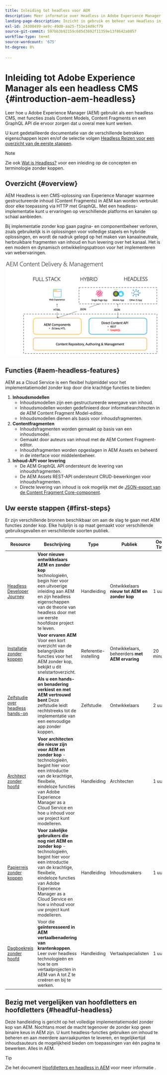 ```yaml
---
title: Inleiding tot headless voor AEM
description: Meer informatie over Headless in Adobe Experience Manager (AEM) met een combinatie van gedetailleerde documentatie en headless reizen. Ontdek hoe functies zoals contentmodellen, contentfragmenten en GraphQL-API worden gebruikt om headless-ervaringen mogelijk te maken.
landing-page-description: Inzicht in gebruik en beheer van Headless in Adobe Experience Manager as a Cloud Service.
exl-id: 24300499-ae9c-49d0-aa25-f51e14d9cf79
source-git-commit: 597bb3b92159c685d3692f11359e13f8642a0857
workflow-type: tm+mt
source-wordcount: '675'
ht-degree: 8%

---
```



# Inleiding tot Adobe Experience Manager als een headless CMS {#introduction-aem-headless}

Leer hoe u Adobe Experience Manager (AEM) gebruikt als een headless CMS, met functies zoals Content Models, Content Fragments en een GraphQL API die ervoor zorgen dat u overal mee kunt werken.

U kunt gedetailleerde documentatie van de verschillende betrokken eigenschappen lezen en/of de selectie volgen [Headless Reizen voor een overzicht van de eerste stappen](#first-steps).

>[!NOTE]
>
>Zie ook [Wat is Headless?](/help/headless/what-is-headless.md) voor een inleiding op de concepten en terminologie zonder koppen.

## Overzicht {#overview}

AEM Headless is een CMS-oplossing van Experience Manager waarmee gestructureerde inhoud (Content Fragments) in AEM kan worden verbruikt door elke toepassing via HTTP met GraphQL. Met een headless-implementatie kunt u ervaringen op verschillende platforms en kanalen op schaal aanbieden.

Bij implementatie zonder kop gaan pagina- en componentbeheer verloren, zoals gebruikelijk is in oplossingen voor volledige stapels en hybride oplossingen, en wordt de nadruk gelegd op het maken van kanaalneutrale, herbruikbare fragmenten van inhoud en hun levering over het kanaal. Het is een modern en dynamisch ontwikkelingspatroon voor het implementeren van webervaringen.

![Implementatiemodellen AEM](assets/aem-implementation-models.png)

## Functies {#aem-headless-features}

AEM as a Cloud Service is een flexibel hulpmiddel voor het implementatiemodel zonder kop door drie krachtige functies te bieden:

1. **Inhoudsmodellen**
   * Inhoudsmodellen zijn een gestructureerde weergave van inhoud.
   * Inhoudsmodellen worden gedefinieerd door informatiearchitecten in de AEM Content Fragment Model-editor.
   * Inhoudsmodellen dienen als basis voor inhoudsfragmenten.
1. **Contentfragmenten**
   * Inhoudsfragmenten worden gemaakt op basis van een inhoudsmodel.
   * Gemaakt door auteurs van inhoud met de AEM Content Fragment-editor.
   * Inhoudsfragmenten worden opgeslagen in AEM Assets en beheerd in de interface voor middelenbeheer.
1. **Inhoud-API voor levering**
   * De AEM GraphQL API ondersteunt de levering van inhoudsfragmenten.
   * De AEM Assets REST-API ondersteunt CRUD-bewerkingen voor inhoudsfragmenten.
   * Directe levering van inhoud is ook mogelijk met de [JSON-export van de Content Fragment Core-component](https://experienceleague.adobe.com/docs/experience-manager-core-components/using/components/content-fragment-component.html).

## Uw eerste stappen {#first-steps}

Er zijn verschillende bronnen beschikbaar om aan de slag te gaan met AEM functies zonder kop. Elke hulplijn is op maat gemaakt voor verschillende gebruiksgevallen en verschillende soorten publiek.

| Resource | Beschrijving | Type | Publiek | Oost. Time |
|---|---|---|---|---|
| [Headless Developer Journey](/help/journey-headless/developer/overview.md) | **Voor nieuwe ontwikkelaars AEM en zonder kop** technologieën, begin hier voor een uitvoerige inleiding aan AEM en zijn headless eigenschappen van de theorie van headless door met uw eerste hoofdloze project te leven. | Handleiding | Ontwikkelaars **nieuw tot AEM en zonder kop** | 1 uur |
| [Installatie zonder koppen](/help/headless/setup/introduction.md) | **Voor ervaren AEM** Voor een kort overzicht van de belangrijkste functies voor het AEM zonder kop, bekijkt u dit snelstartoverzicht. | Referentie-instelling | Ontwikkelaars, beheerders **met AEM ervaring** | 20 minuten |
| [Zelfstudie over headless hands-on](https://experienceleague.adobe.com/docs/experience-manager-learn/getting-started-with-aem-headless/graphql/multi-step/overview.html) | **Als u een hands-on benadering verkiest en met AEM vertrouwd bent** Deze zelfstudie leidt rechtstreeks tot de implementatie van een eenvoudige app zonder koppen. | Zelfstudie | Ontwikkelaars | 2 uur |
| [Architect zonder hoofd](/help/journey-headless/architect/overview.md) | **Voor architecten die nieuw zijn voor AEM en zonder kop** -technologieën, begint hier voor een introductie van de krachtige, flexibele, eindeloze functies van Adobe Experience Manager as a Cloud Service en hoe u inhoud voor uw project kunt modelleren. | Handleiding | Architecten | 1 uur |
| [Papierreis zonder koppen](/help/journey-headless/author/overview.md) | **Voor zakelijke gebruikers die nog niet AEM en zonder kop** -technologieën, begint hier voor een introductie van de krachtige, flexibele, eindeloze functies van Adobe Experience Manager as a Cloud Service en hoe u inhoud voor uw project kunt modelleren. | Handleiding | Inhoudsmakers | 1 uur |
| [Dagboekreis zonder hoofd](/help/journey-headless/translation/overview.md) | Voor die **geïnteresseerd in AEM vertaalbenadering van krantenkoppen**. Leer over headless technologieën en hoe te om vertaalprojecten in AEM van A tot Z te creëren en bij te werken. | Handleiding | Vertaalspecialisten | 1 uur |

## Bezig met vergelijken van hoofdletters en hoofdletters {#headful-headless}

Deze handleiding is gericht op het volledige implementatiemodel zonder kop van AEM. Nochtans moet de macht tegenover de zonder kop geen binaire keus in AEM zijn. U kunt headless-functies gebruiken om inhoud te beheren en aan meerdere aanraakpunten te leveren, en tegelijkertijd inhoudsauteurs de mogelijkheid bieden om toepassingen van één pagina te bewerken. Alles in AEM.

>[!TIP]
>
>Zie het document [Hoofdletters en headless in AEM](/help/implementing/developing/headful-headless.md) voor meer informatie .